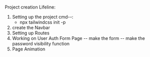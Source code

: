 #

Project creation Lifeline:

1. Setting up the project
   cmd--:
   - npx tailwindcss init -p
2. create the Navbar
3. Setting up Routes
4. Working on User Auth Form Page
   -- make the form
   -- make the password visibility function
5. Page Animation
